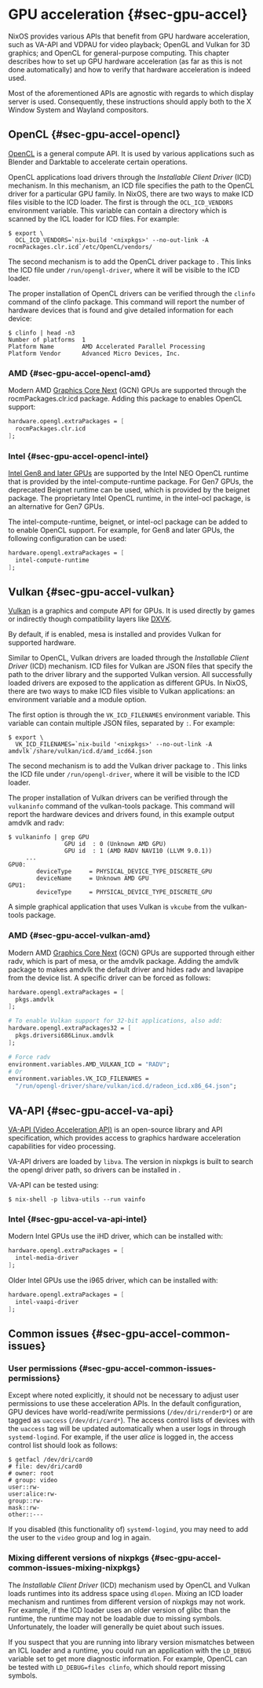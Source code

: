 # GPU acceleration {#sec-gpu-accel}

NixOS provides various APIs that benefit from GPU hardware acceleration,
such as VA-API and VDPAU for video playback; OpenGL and Vulkan for 3D
graphics; and OpenCL for general-purpose computing. This chapter
describes how to set up GPU hardware acceleration (as far as this is not
done automatically) and how to verify that hardware acceleration is
indeed used.

Most of the aforementioned APIs are agnostic with regards to which
display server is used. Consequently, these instructions should apply
both to the X Window System and Wayland compositors.

## OpenCL {#sec-gpu-accel-opencl}

[OpenCL](https://en.wikipedia.org/wiki/OpenCL) is a general compute API.
It is used by various applications such as Blender and Darktable to
accelerate certain operations.

OpenCL applications load drivers through the *Installable Client Driver*
(ICD) mechanism. In this mechanism, an ICD file specifies the path to
the OpenCL driver for a particular GPU family. In NixOS, there are two
ways to make ICD files visible to the ICD loader. The first is through
the `OCL_ICD_VENDORS` environment variable. This variable can contain a
directory which is scanned by the ICL loader for ICD files. For example:

```ShellSession
$ export \
  OCL_ICD_VENDORS=`nix-build '<nixpkgs>' --no-out-link -A rocmPackages.clr.icd`/etc/OpenCL/vendors/
```

The second mechanism is to add the OpenCL driver package to
[](#opt-hardware.opengl.extraPackages).
This links the ICD file under `/run/opengl-driver`, where it will be visible
to the ICD loader.

The proper installation of OpenCL drivers can be verified through the
`clinfo` command of the clinfo package. This command will report the
number of hardware devices that is found and give detailed information
for each device:

```ShellSession
$ clinfo | head -n3
Number of platforms  1
Platform Name        AMD Accelerated Parallel Processing
Platform Vendor      Advanced Micro Devices, Inc.
```

### AMD {#sec-gpu-accel-opencl-amd}

Modern AMD [Graphics Core
Next](https://en.wikipedia.org/wiki/Graphics_Core_Next) (GCN) GPUs are
supported through the rocmPackages.clr.icd package. Adding this package to
[](#opt-hardware.opengl.extraPackages)
enables OpenCL support:

```nix
hardware.opengl.extraPackages = [
  rocmPackages.clr.icd
];
```

### Intel {#sec-gpu-accel-opencl-intel}

[Intel Gen8 and later
GPUs](https://en.wikipedia.org/wiki/List_of_Intel_graphics_processing_units#Gen8)
are supported by the Intel NEO OpenCL runtime that is provided by the
intel-compute-runtime package. For Gen7 GPUs, the deprecated Beignet
runtime can be used, which is provided by the beignet package. The
proprietary Intel OpenCL runtime, in the intel-ocl package, is an
alternative for Gen7 GPUs.

The intel-compute-runtime, beignet, or intel-ocl package can be added to
[](#opt-hardware.opengl.extraPackages)
to enable OpenCL support. For example, for Gen8 and later GPUs, the following
configuration can be used:

```nix
hardware.opengl.extraPackages = [
  intel-compute-runtime
];
```

## Vulkan {#sec-gpu-accel-vulkan}

[Vulkan](https://en.wikipedia.org/wiki/Vulkan_(API)) is a graphics and
compute API for GPUs. It is used directly by games or indirectly though
compatibility layers like
[DXVK](https://github.com/doitsujin/dxvk/wiki).

By default, if [](#opt-hardware.opengl.driSupport)
is enabled, mesa is installed and provides Vulkan for supported hardware.

Similar to OpenCL, Vulkan drivers are loaded through the *Installable
Client Driver* (ICD) mechanism. ICD files for Vulkan are JSON files that
specify the path to the driver library and the supported Vulkan version.
All successfully loaded drivers are exposed to the application as
different GPUs. In NixOS, there are two ways to make ICD files visible
to Vulkan applications: an environment variable and a module option.

The first option is through the `VK_ICD_FILENAMES` environment variable.
This variable can contain multiple JSON files, separated by `:`. For
example:

```ShellSession
$ export \
  VK_ICD_FILENAMES=`nix-build '<nixpkgs>' --no-out-link -A amdvlk`/share/vulkan/icd.d/amd_icd64.json
```

The second mechanism is to add the Vulkan driver package to
[](#opt-hardware.opengl.extraPackages).
This links the ICD file under `/run/opengl-driver`, where it will be
visible to the ICD loader.

The proper installation of Vulkan drivers can be verified through the
`vulkaninfo` command of the vulkan-tools package. This command will
report the hardware devices and drivers found, in this example output
amdvlk and radv:

```ShellSession
$ vulkaninfo | grep GPU
                GPU id  : 0 (Unknown AMD GPU)
                GPU id  : 1 (AMD RADV NAVI10 (LLVM 9.0.1))
     ...
GPU0:
        deviceType     = PHYSICAL_DEVICE_TYPE_DISCRETE_GPU
        deviceName     = Unknown AMD GPU
GPU1:
        deviceType     = PHYSICAL_DEVICE_TYPE_DISCRETE_GPU
```

A simple graphical application that uses Vulkan is `vkcube` from the
vulkan-tools package.

### AMD {#sec-gpu-accel-vulkan-amd}

Modern AMD [Graphics Core
Next](https://en.wikipedia.org/wiki/Graphics_Core_Next) (GCN) GPUs are
supported through either radv, which is part of mesa, or the amdvlk
package. Adding the amdvlk package to
[](#opt-hardware.opengl.extraPackages)
makes amdvlk the default driver and hides radv and lavapipe from the device list.
A specific driver can be forced as follows:

```nix
hardware.opengl.extraPackages = [
  pkgs.amdvlk
];

# To enable Vulkan support for 32-bit applications, also add:
hardware.opengl.extraPackages32 = [
  pkgs.driversi686Linux.amdvlk
];

# Force radv
environment.variables.AMD_VULKAN_ICD = "RADV";
# Or
environment.variables.VK_ICD_FILENAMES =
  "/run/opengl-driver/share/vulkan/icd.d/radeon_icd.x86_64.json";
```

## VA-API {#sec-gpu-accel-va-api}

[VA-API (Video Acceleration API)](https://www.intel.com/content/www/us/en/developer/articles/technical/linuxmedia-vaapi.html)
is an open-source library and API specification, which provides access to
graphics hardware acceleration capabilities for video processing.

VA-API drivers are loaded by `libva`. The version in nixpkgs is built to search
the opengl driver path, so drivers can be installed in
[](#opt-hardware.opengl.extraPackages).

VA-API can be tested using:

```ShellSession
$ nix-shell -p libva-utils --run vainfo
```

### Intel {#sec-gpu-accel-va-api-intel}

Modern Intel GPUs use the iHD driver, which can be installed with:

```nix
hardware.opengl.extraPackages = [
  intel-media-driver
];
```

Older Intel GPUs use the i965 driver, which can be installed with:

```nix
hardware.opengl.extraPackages = [
  intel-vaapi-driver
];
```

## Common issues {#sec-gpu-accel-common-issues}

### User permissions {#sec-gpu-accel-common-issues-permissions}

Except where noted explicitly, it should not be necessary to adjust user
permissions to use these acceleration APIs. In the default
configuration, GPU devices have world-read/write permissions
(`/dev/dri/renderD*`) or are tagged as `uaccess` (`/dev/dri/card*`). The
access control lists of devices with the `uaccess` tag will be updated
automatically when a user logs in through `systemd-logind`. For example,
if the user *alice* is logged in, the access control list should look as
follows:

```ShellSession
$ getfacl /dev/dri/card0
# file: dev/dri/card0
# owner: root
# group: video
user::rw-
user:alice:rw-
group::rw-
mask::rw-
other::---
```

If you disabled (this functionality of) `systemd-logind`, you may need
to add the user to the `video` group and log in again.

### Mixing different versions of nixpkgs {#sec-gpu-accel-common-issues-mixing-nixpkgs}

The *Installable Client Driver* (ICD) mechanism used by OpenCL and
Vulkan loads runtimes into its address space using `dlopen`. Mixing an
ICD loader mechanism and runtimes from different version of nixpkgs may
not work. For example, if the ICD loader uses an older version of glibc
than the runtime, the runtime may not be loadable due to missing
symbols. Unfortunately, the loader will generally be quiet about such
issues.

If you suspect that you are running into library version mismatches
between an ICL loader and a runtime, you could run an application with
the `LD_DEBUG` variable set to get more diagnostic information. For
example, OpenCL can be tested with `LD_DEBUG=files clinfo`, which should
report missing symbols.
